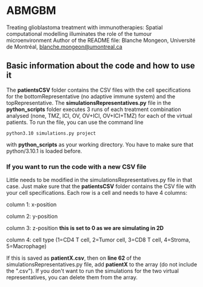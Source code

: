 # ABMGBM
Treating glioblastoma treatment with immunotherapies: Spatial computational modelling illuminates the role of the tumour microenvironment
Author of the README file: Blanche Mongeon, Université de Montréal, blanche.mongeon@umontreal.ca

## Basic information about the code and how to use it

The **patientsCSV** folder contains the CSV files with the cell specifications for the bottomRepresentative (no adaptive immune system) and the topRepresentative. 
The **simulationsRepresentatives.py** file in the **python_scripts** folder executes 3 runs of each treatment combination analysed (none, TMZ, ICI, OV, OV+ICI, OV+ICI+TMZ) for each of the virtual patients. To run the file, you can use the command line
```
python3.10 simulations.py project
```
with **python_scripts** as your working directory. You have to make sure that python/3.10.1 is loaded before.

### If you want to run the code with a new CSV file
Little needs to be modified in the simulationsRepresentatives.py file in that case. Just make sure that the **patientsCSV** folder contains the CSV file with your cell specifications. Each row is a cell and needs to have 4 columns: 

column 1: x-position

column 2: y-position

column 3: z-position **this is set to 0 as we are simulating in 2D**

column 4: cell type (1=CD4 T cell, 2=Tumor cell, 3=CD8 T cell, 4=Stroma, 5=Macrophage)

If this is saved as **patientX.csv**, then on **line 62** of the simulationsRepresentatives.py file, add **patientX** to the array (do not include the ".csv"). If you don't want to run the simulations for the two virtual representatives, you can delete them from the array. 